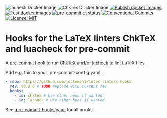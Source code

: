 ![lacheck Docker Image](https://img.shields.io/docker/v/joclement/lacheck)
![ChkTex Docker Image](https://img.shields.io/docker/v/joclement/chktex)
[![Publish docker images](https://github.com/joclement/latex-linters-hooks/actions/workflows/publish-docker-images.yml/badge.svg)](https://github.com/joclement/latex-linters-hooks/actions/workflows/publish-docker-images.yml)
[![Test docker images](https://github.com/joclement/latex-linters-hooks/actions/workflows/test-docker-images.yml/badge.svg)](https://github.com/joclement/latex-linters-hooks/actions/workflows/test-docker-images.yml)
[![pre-commit.ci status](https://results.pre-commit.ci/badge/github/joclement/latex-linters-hooks/main.svg)](https://results.pre-commit.ci/latest/github/joclement/latex-linters-hooks/main)
[![Conventional Commits](https://img.shields.io/badge/Conventional%20Commits-1.0.0-yellow.svg?style=flat-square)](https://conventionalcommits.org)
[![License: MIT](https://img.shields.io/badge/License-MIT-yellow.svg)](https://opensource.org/licenses/MIT)

# Hooks for the LaTeX linters ChkTeX and luacheck for pre-commit

A [pre-commit](https://pre-commit.com/) hook to run
[ChkTeX](https://ctan.org/pkg/chktex) and/or [lacheck](https://ctan.org/pkg/lacheck) to lint LaTeX files.

Add e.g. this to your .pre-commit-config.yaml:
```yaml
- repo: https://github.com/joclement/latex-linters-hooks
  rev: v0.2.0 # TODO replace with current rev
  hooks:
    - id: chktex # Use other hook if wanted.
    - id: lacheck # Use other hook if wanted.
```
See [.pre-commit-hooks.yaml](.pre-commit-hooks.yaml) for all hooks.
